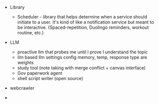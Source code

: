 - Library
    - Scheduler - library that helps determine when a service should initiate to a user. It's kind of like a notification service but meant to be interactive. (Spaced-repetition, Duolingo reminders, workout routine, etc.)

- LLM
    - proactive llm that probes me until I prove I understand the topic
    - llm based llm settings config memory, temp, response type are weights
    - study tool (note taking with merge conflict + canvas interface)
    - Gov paperwork agent
    - shell script writer (open source)
- webcrawler
- 
